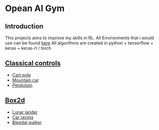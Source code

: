 # Opean AI Gym
## Introduction
This projects aims to improve my skills in RL. All Environments that i would use can be found [here](https://www.gymlibrary.ml/)
All algorithms are created in python + tensorflow + keras + keras-rl / torch

## [Classical controls](https://www.gymlibrary.ml/environments/classic_control/)
<ul>
    <li><a href="classical_controls/cart_pole">Cart pole</a></li>
    <li><a href="classical_controls/mountain_car">Mountain car</a></li>
    <li><a href="classical_controls/pendulum">Pendulum</a></li>
</ul>

## [Box2d](https://www.gymlibrary.ml/environments/box2d/)
<ul>
    <li><a href="box2d/lunar_lander/lunar_lander">Lunar lander</a></li>
    <li><a href="box2d/car_racing/car_racing">Car racing</a></li>
    <li><a href="box2d/bipedal_walker/bipedal_walker">Bipedal walker</a></li>
</ul>


